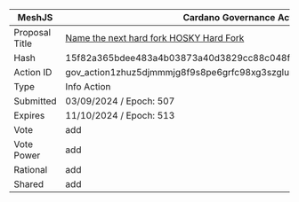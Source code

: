 |MeshJS|Cardano Governance Actions|
|----------------|---------------------------|
|Proposal Title|[Name the next hard fork HOSKY Hard Fork](https://adastat.net/governances/15f82a365bdee483a4b03873a40d3829cc88c048ff3703e11bd01dd9e035c91600)|
|Hash|15f82a365bdee483a4b03873a40d3829cc88c048ff3703e11bd01dd9e035c91600|
|Action ID|gov_action1zhuz5djmmmjg8f9s8pe6grfc98xg3szglums8cgm6qwancp4eytqqmpu0pr|
|Type|Info Action|
|Submitted|03/09/2024 / Epoch: 507|
|Expires|11/10/2024 / Epoch: 513|
|Vote|add|
|Vote Power|add|
|Rational|add|
|Shared|add|
